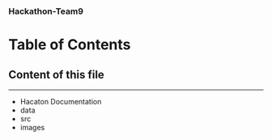 ### Hackathon-Team9
# Table of Contents

## Content of this file 
----------------------
  * Hacaton Documentation
  * data
  * src
  * images 
